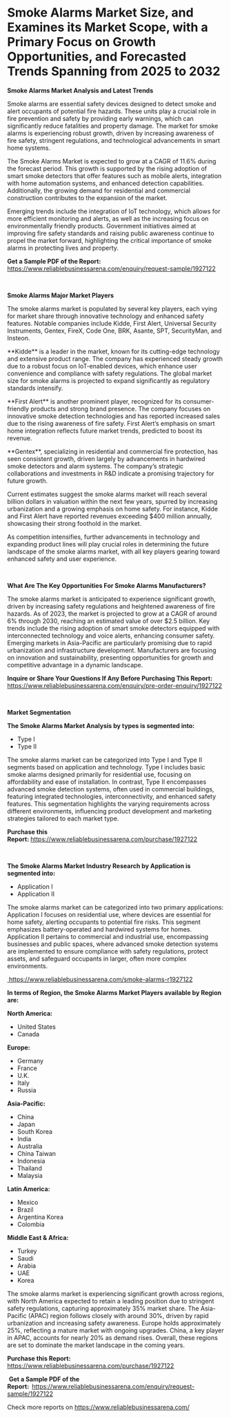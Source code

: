 <p><h1>Smoke Alarms Market Size, and Examines its Market Scope, with a Primary Focus on Growth Opportunities, and Forecasted Trends Spanning from 2025 to 2032</h1></p><p><strong>Smoke Alarms Market Analysis and Latest Trends</strong></p>
<p><p>Smoke alarms are essential safety devices designed to detect smoke and alert occupants of potential fire hazards. These units play a crucial role in fire prevention and safety by providing early warnings, which can significantly reduce fatalities and property damage. The market for smoke alarms is experiencing robust growth, driven by increasing awareness of fire safety, stringent regulations, and technological advancements in smart home systems.</p><p>The Smoke Alarms Market is expected to grow at a CAGR of 11.6% during the forecast period. This growth is supported by the rising adoption of smart smoke detectors that offer features such as mobile alerts, integration with home automation systems, and enhanced detection capabilities. Additionally, the growing demand for residential and commercial construction contributes to the expansion of the market. </p><p>Emerging trends include the integration of IoT technology, which allows for more efficient monitoring and alerts, as well as the increasing focus on environmentally friendly products. Government initiatives aimed at improving fire safety standards and raising public awareness continue to propel the market forward, highlighting the critical importance of smoke alarms in protecting lives and property.</p></p>
<p><strong>Get a Sample PDF of the Report:&nbsp;</strong> <a href="https://www.reliablebusinessarena.com/enquiry/request-sample/1927122?utm_campaign=1990&utm_medium=2&utm_source=Github&utm_content=ia&utm_term=15012025&utm_id=smoke-alarms">https://www.reliablebusinessarena.com/enquiry/request-sample/1927122</a></p>
<p>&nbsp;</p>
<p><strong>Smoke Alarms Major Market Players</strong></p>
<p><p>The smoke alarms market is populated by several key players, each vying for market share through innovative technology and enhanced safety features. Notable companies include Kidde, First Alert, Universal Security Instruments, Gentex, FireX, Code One, BRK, Asante, SPT, SecurityMan, and Insteon.</p><p>**Kidde** is a leader in the market, known for its cutting-edge technology and extensive product range. The company has experienced steady growth due to a robust focus on IoT-enabled devices, which enhance user convenience and compliance with safety regulations. The global market size for smoke alarms is projected to expand significantly as regulatory standards intensify.</p><p>**First Alert** is another prominent player, recognized for its consumer-friendly products and strong brand presence. The company focuses on innovative smoke detection technologies and has reported increased sales due to the rising awareness of fire safety. First Alert’s emphasis on smart home integration reflects future market trends, predicted to boost its revenue.</p><p>**Gentex**, specializing in residential and commercial fire protection, has seen consistent growth, driven largely by advancements in hardwired smoke detectors and alarm systems. The company’s strategic collaborations and investments in R&D indicate a promising trajectory for future growth.</p><p>Current estimates suggest the smoke alarms market will reach several billion dollars in valuation within the next few years, spurred by increasing urbanization and a growing emphasis on home safety. For instance, Kidde and First Alert have reported revenues exceeding $400 million annually, showcasing their strong foothold in the market.</p><p>As competition intensifies, further advancements in technology and expanding product lines will play crucial roles in determining the future landscape of the smoke alarms market, with all key players gearing toward enhanced safety and user experience.</p></p>
<p>&nbsp;</p>
<p><strong>What Are The Key Opportunities For Smoke Alarms Manufacturers?</strong></p>
<p><p>The smoke alarms market is anticipated to experience significant growth, driven by increasing safety regulations and heightened awareness of fire hazards. As of 2023, the market is projected to grow at a CAGR of around 6% through 2030, reaching an estimated value of over $2.5 billion. Key trends include the rising adoption of smart smoke detectors equipped with interconnected technology and voice alerts, enhancing consumer safety. Emerging markets in Asia-Pacific are particularly promising due to rapid urbanization and infrastructure development. Manufacturers are focusing on innovation and sustainability, presenting opportunities for growth and competitive advantage in a dynamic landscape.</p></p>
<p><strong>Inquire or Share Your Questions If Any Before Purchasing This Report:</strong> <a href="https://www.reliablebusinessarena.com/enquiry/pre-order-enquiry/1927122?utm_campaign=1990&utm_medium=2&utm_source=Github&utm_content=ia&utm_term=15012025&utm_id=smoke-alarms">https://www.reliablebusinessarena.com/enquiry/pre-order-enquiry/1927122</a></p>
<p>&nbsp;</p>
<p><strong>Market Segmentation</strong></p>
<p><strong>The Smoke Alarms Market Analysis by types is segmented into:</strong></p>
<p><ul><li>Type I</li><li>Type II</li></ul></p>
<p><p>The smoke alarms market can be categorized into Type I and Type II segments based on application and technology. Type I includes basic smoke alarms designed primarily for residential use, focusing on affordability and ease of installation. In contrast, Type II encompasses advanced smoke detection systems, often used in commercial buildings, featuring integrated technologies, interconnectivity, and enhanced safety features. This segmentation highlights the varying requirements across different environments, influencing product development and marketing strategies tailored to each market type.</p></p>
<p><strong>Purchase this Report:&nbsp;</strong><a href="https://www.reliablebusinessarena.com/purchase/1927122?utm_campaign=1990&utm_medium=2&utm_source=Github&utm_content=ia&utm_term=15012025&utm_id=smoke-alarms">https://www.reliablebusinessarena.com/purchase/1927122</a></p>
<p>&nbsp;</p>
<p><strong>The Smoke Alarms Market Industry Research by Application is segmented into:</strong></p>
<p><ul><li>Application I</li><li>Application II</li></ul></p>
<p><p>The smoke alarms market can be categorized into two primary applications: Application I focuses on residential use, where devices are essential for home safety, alerting occupants to potential fire risks. This segment emphasizes battery-operated and hardwired systems for homes. Application II pertains to commercial and industrial use, encompassing businesses and public spaces, where advanced smoke detection systems are implemented to ensure compliance with safety regulations, protect assets, and safeguard occupants in larger, often more complex environments.</p></p>
<p><a href="https://www.reliablebusinessarena.com/smoke-alarms-r1927122?utm_campaign=1990&utm_medium=2&utm_source=Github&utm_content=ia&utm_term=15012025&utm_id=smoke-alarms">&nbsp;https://www.reliablebusinessarena.com/smoke-alarms-r1927122</a></p>
<p><strong>In terms of Region, the Smoke Alarms Market Players available by Region are:</strong></p>
<p>
    <p> <strong> North America: </strong>
        <ul>
            <li>United States</li>
            <li>Canada</li>
        </ul>
        </p> 
    <p> <strong> Europe: </strong>
        <ul>
            <li>Germany</li>
            <li>France</li>
            <li>U.K.</li>
            <li>Italy</li>
            <li>Russia</li>
        </ul>
        </p> 
    <p> <strong> Asia-Pacific: </strong>
        <ul>
            <li>China</li>
            <li>Japan</li>
            <li>South Korea</li>
            <li>India</li>
            <li>Australia</li>
            <li>China Taiwan</li>
            <li>Indonesia</li>
            <li>Thailand</li>
            <li>Malaysia</li>
        </ul>
        </p> 
    <p> <strong> Latin America: </strong>
        <ul>
            <li>Mexico</li>
            <li>Brazil</li>
            <li>Argentina Korea</li>
            <li>Colombia</li>
        </ul>
        </p> 
    <p> <strong> Middle East & Africa: </strong>
        <ul>
            <li>Turkey</li>
            <li>Saudi</li>
            <li>Arabia</li>
            <li>UAE</li>
            <li>Korea</li>
        </ul>
    </p>
    </p>
<p><p>The smoke alarms market is experiencing significant growth across regions, with North America expected to retain a leading position due to stringent safety regulations, capturing approximately 35% market share. The Asia-Pacific (APAC) region follows closely with around 30%, driven by rapid urbanization and increasing safety awareness. Europe holds approximately 25%, reflecting a mature market with ongoing upgrades. China, a key player in APAC, accounts for nearly 20% as demand rises. Overall, these regions are set to dominate the market landscape in the coming years.</p></p>
<p><strong>Purchase this Report: </strong><a href="https://www.reliablebusinessarena.com/purchase/1927122?utm_campaign=1990&utm_medium=2&utm_source=Github&utm_content=ia&utm_term=15012025&utm_id=smoke-alarms">https://www.reliablebusinessarena.com/purchase/1927122</a></p>
<p>&nbsp;<strong>Get a Sample PDF of the Report:&nbsp;&nbsp;</strong><a href="https://www.reliablebusinessarena.com/enquiry/request-sample/1927122?utm_campaign=1990&utm_medium=2&utm_source=Github&utm_content=ia&utm_term=15012025&utm_id=smoke-alarms">https://www.reliablebusinessarena.com/enquiry/request-sample/1927122</a></p>
<p><strong></strong></p>
<p>Check more reports on <a href="https://www.reliablebusinessarena.com/?utm_campaign=1990&utm_medium=2&utm_source=Github&utm_content=ia&utm_term=15012025&utm_id=smoke-alarms">https://www.reliablebusinessarena.com/</a></p>